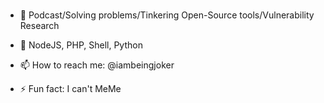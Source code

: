 ### 
- 🔭 Podcast/Solving problems/Tinkering Open-Source tools/Vulnerability Research
- 🌱 NodeJS, PHP, Shell, Python

- 📫 How to reach me: @iambeingjoker
- ⚡ Fun fact: I can't MeMe


<!--
**AldrinAJ/AldrinAJ** is a ✨ _special_ ✨ repository because its `README.md` (this file) appears on your GitHub profile.





-->
